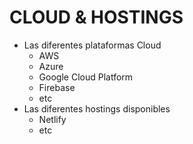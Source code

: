 # CLOUD & HOSTINGS

- Las diferentes plataformas Cloud
  - AWS
  - Azure
  - Google Cloud Platform
  - Firebase
  - etc
- Las diferentes hostings disponibles
  - Netlify
  - etc
